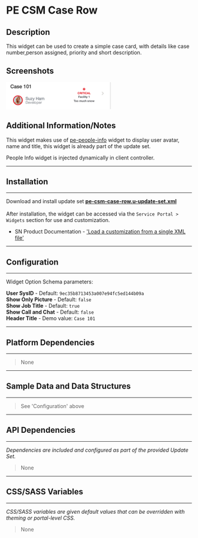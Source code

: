 # PE CSM Case Row

## Description

This widget can be used to create a simple case card, with details like case number,person assigned, priority and short description.

## Screenshots
![alt text](../images/pe-csm-case-row.png "PE CSM case row")

## Additional Information/Notes
This widget makes use of [pe-people-info](https://github.com/platform-experience/serviceportal-widget-library/tree/master/People%20Card/pe-people-info) widget to display user avatar, name and title, this widget is already part of the update set.

People Info widget is injected dynamically in client controller.

---
## Installation
---
Download and install update set **[pe-csm-case-row.u-update-set.xml](https://github.com/platform-experience/serviceportal-widget-library/blob/master/pe-csm-case-row/pe-csm-case-row.u-update-set.xml)** <br/><br/>
After installation, the widget can be accessed via the `Service Portal > Widgets` section for use and customization.<br/>
* SN Product Documentation - ['Load a customization from a single XML file'](https://docs.servicenow.com/bundle/kingston-application-development/page/build/system-update-sets/task/t_SaveAnUpdateSetAsAnXMLFile.html)

---
## Configuration
---
Widget Option Schema parameters:

**User SysID** - Default: `9ec35b8713453a007e94fc5ed144b09a`<br/>
**Show Only Picture** - Default: `false`<br/>
**Show Job Title** -  Default: `true`<br/>
**Show Call and Chat** -  Default: `false`<br/>
**Header Title** - Demo value: `Case 101`<br/>

---
## Platform Dependencies
---
> None
---
## Sample Data and Data Structures
---
> See 'Configuration' above
---
## API Dependencies
---
<i>Dependencies are included and configured as part of the provided Update Set.</i>
> None
---
## CSS/SASS Variables
---
_CSS/SASS variables are given default values that can be overridden with theming or portal-level CSS._
> None